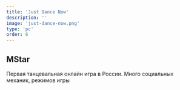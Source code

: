 ```yaml
---
title: 'Just Dance Now'
description: ''
image: 'just-dance-now.png'
type: 'pc'
order: 6
---
```


## MStar
Первая танцевальная онлайн игра в&nbsp;России. Много социальных механик, режимов игры

